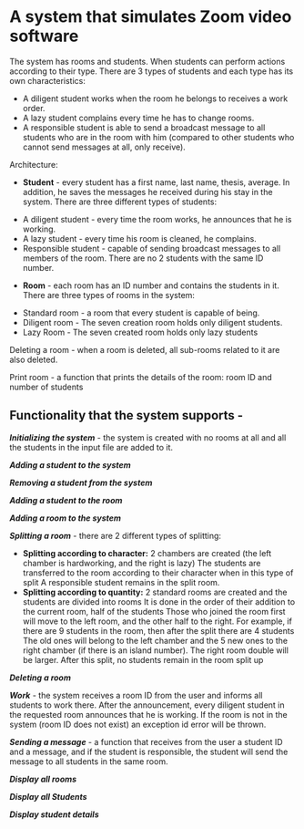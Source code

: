 # A system that simulates Zoom video software

The system has rooms and students.
When students can perform actions according to their type.
There are 3 types of students and each type has its own characteristics:
- A diligent student works when the room he belongs to receives a work order.
- A lazy student complains every time he has to change rooms.
- A responsible student is able to send a broadcast message to all students who are in the room with him (compared to other students who cannot send messages at all, only receive).


Architecture:

* **Student** - every student has a first name, last name, thesis, average. In addition, he saves the messages he received during his stay in the system. There are three different types of students:
- A diligent student - every time the room works, he announces that he is working.
- A lazy student - every time his room is cleaned, he complains.
- Responsible student - capable of sending broadcast messages to all members of the room.
There are no 2 students with the same ID number.


* **Room** - each room has an ID number and contains the students in it.
There are three types of rooms in the system:
- Standard room - a room that every student is capable of being.
- Diligent room - The seven creation room holds only diligent students.
- Lazy Room - The seven created room holds only lazy students





Deleting a room - when a room is deleted, all sub-rooms related to it are also deleted.

Print room - a function that prints the details of the room: room ID and number of students


## Functionality that the system supports -
***Initializing the system*** - the system is created with no rooms at all and all the students in the input file are added to it.

***Adding a student to the system***

***Removing a student from the system***

***Adding a student to the room***

***Adding a room to the system***

***Splitting a room*** - there are 2 different types of splitting: 

- **Splitting according to character:** 2 chambers are created (the left chamber is hardworking, and the right is lazy)
The students are transferred to the room according to their character when in this type of split
A responsible student remains in the split room.
- **Splitting according to quantity:** 2 standard rooms are created and the students are divided into rooms
It is done in the order of their addition to the current room, half of the students
Those who joined the room first will move to the left room, and the other half to the right.
For example, if there are 9 students in the room, then after the split there are 4 students
The old ones will belong to the left chamber and the 5 new ones to the right chamber (if there is an island number).
The right room double will be larger.
After this split, no students remain in the room split up

***Deleting a room***

***Work*** - the system receives a room ID from the user and informs all students to work there. After the announcement, every diligent student in the requested room announces that he is working. If the room is not in the system (room ID does not exist) an exception id error will be thrown.

***Sending a message*** - a function that receives from the user a student ID and a message, and if the student is responsible, the student will send the message to all students in the same room.

***Display all rooms***

***Display all Students***

***Display  student details***
